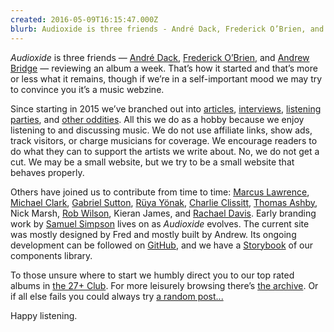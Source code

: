 ```yaml
---
created: 2016-05-09T16:15:47.000Z
blurb: Audioxide is three friends - André Dack, Frederick O’Brien, and Andrew Bridge - reviewing an album a week. At a stretch you could call it a music webzine.
---
```


*Audioxide* is three friends — [André Dack](https://twitter.com/andredack), [Frederick O’Brien](https://frederickobrien.com), and [Andrew Bridge](https://www.andrewhbridge.co.uk) — reviewing an album a week. That’s how it started and that’s more or less what it remains, though if we’re in a self-important mood we may try to convince you it’s a music webzine.

Since starting in 2015 we’ve branched out into [articles](/articles/), [interviews](/interviews/), [listening parties](/listening-parties/), and [other oddities](/funnyfarm/). All this we do as a hobby because we enjoy listening to and discussing music. We do not use affiliate links, show ads, track visitors, or charge musicians for coverage. We encourage readers to do what they can to support the artists we write about. No, we do not get a cut. We may be a small website, but we try to be a small website that behaves properly.

Others have joined us to contribute from time to time: [Marcus Lawrence](https://mlawrence.journoportfolio.com), [Michael Clark](https://twitter.com/Pixleh), [Gabriel Sutton](https://www.instagram.com/gpsutton9), [Rüya Yönak](https://twitter.com/ymagination_), [Charlie Clissitt](https://twitter.com/CharlieClissitt), [Thomas Ashby](https://thomasashby.co.uk), Nick Marsh, [Rob Wilson](https://twitter.com/colourfulse7ens), Kieran James, and [Rachael Davis](https://rachaeldavis.journoportfolio.com). Early branding work by [Samuel Simpson](https://www.instagram.com/autonwolf) lives on as *Audioxide* evolves. The current site was mostly designed by Fred and mostly built by Andrew. Its ongoing development can be followed on [GitHub](https://github.com/audioxide), and we have a [Storybook](https://audioxide.github.io/) of our components library.

To those unsure where to start we humbly direct you to our top rated albums in [the 27+ Club](/tags/27-plus-club/). For more leisurely browsing there’s [the archive](/reviews/). Or if all else fails you could always try [a random post...](/random/)

Happy listening.
